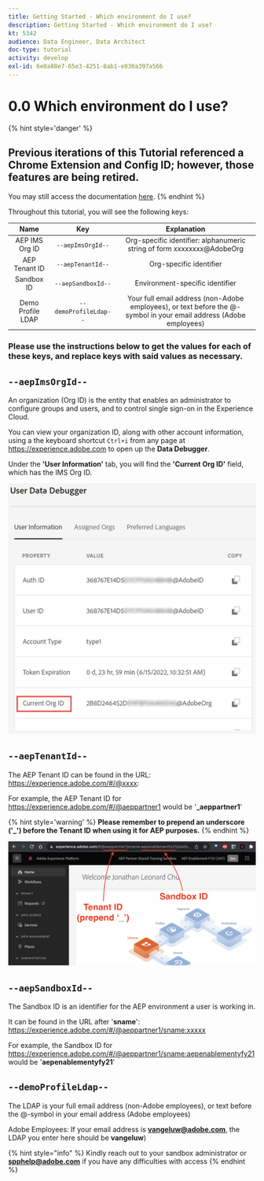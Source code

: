 ```yaml
---
title: Getting Started - Which environment do I use?
description: Getting Started - Which environment do I use?
kt: 5342
audience: Data Engineer, Data Architect
doc-type: tutorial
activity: develop
exl-id: 6e0a88e7-65e3-4251-8ab1-e030a397a56b
---
```

# 0.0 Which environment do I use?

{% hint style='danger' %}
## Previous iterations of this Tutorial referenced a Chrome Extension and Config ID; however, those features are being retired. 
You may still access the documentation [here](../getting-started/ex0a.md).
{% endhint %}

Throughout this tutorial, you will see the following keys:

| Name     | Key | Explanation |
|:-------------:| :---------------:| :---------------:|
| AEP IMS Org ID         | `--aepImsOrgId--` | Org-specific identifier: alphanumeric string of form xxxxxxxx@AdobeOrg |
| AEP Tenant ID         | `--aepTenantId--` | Org-specific identifier  |
| Sandbox ID | `--aepSandboxId--` | Environment-specific identifier |
| Demo Profile LDAP        | `--demoProfileLdap--` | Your full email address (non-Adobe employees), or text before the @-symbol in your email address (Adobe employees) |

### **Please use the instructions below to get the values for each of these keys, and replace keys with said values as necessary.**

## `--aepImsOrgId--`

An organization (Org ID) is the entity that enables an administrator to configure groups and users, and to control single sign-on in the Experience Cloud.

You can view your organization ID, along with other account information, using a the keyboard shortcut `Ctrl+i` from any page at https://experience.adobe.com to open up the **Data Debugger**.

Under the **'User Information'** tab, you will find the **'Current Org ID'** field, which has the IMS Org ID.

![Using the Data Debugger to find IMS Org ID](../images/imsOrgId.png)

## `--aepTenantId--`

The AEP Tenant ID can be found in the URL: https://experience.adobe.com/#/@xxxx:

For example, the AEP Tenant ID for https://experience.adobe.com/#/@aeppartner1 would be '**_aeppartner1**'

{% hint style='warning' %}
**Please remember to prepend an underscore ('_') before the Tenant ID when using it for AEP purposes.**
{% endhint %}

![Finding the AEP Tenant and Sandbox ID in the URL](../images/tenant-and-sandbox-id.png)

## `--aepSandboxId--`

The Sandbox ID is an identifier for the AEP environment a user is working in.

It can be found in the URL after '**sname**': https://experience.adobe.com/#/@aeppartner1/sname:xxxxx

For example, the Sandbox ID for https://experience.adobe.com/#/@aeppartner1/sname:aepenablementyfy21 would be '**aepenablementyfy21**'

## `--demoProfileLdap--`

The LDAP is your full email address (non-Adobe employees), or text before the @-symbol in your email address (Adobe employees)

Adobe Employees: If your email address is **vangeluw@adobe.com**, the LDAP you enter here should be **vangeluw**)

{% hint style="info" %}
Kindly reach out to your sandbox administrator or **<spphelp@adobe.com>** if you have any difficulties with access
{% endhint %}

